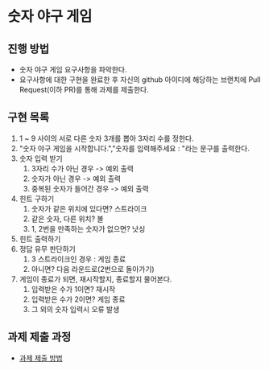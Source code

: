 # 숫자 야구 게임
## 진행 방법
* 숫자 야구 게임 요구사항을 파악한다.
* 요구사항에 대한 구현을 완료한 후 자신의 github 아이디에 해당하는 브랜치에 Pull Request(이하 PR)를 통해 과제를 제출한다.


## 구현 목록

1. 1 ~ 9 사이의 서로 다른 숫자 3개를 뽑아 3자리 수를 정한다.
2. "숫자 야구 게임을 시작합니다.","숫자를 입력해주세요 : "라는 문구를 출력한다.
3. 숫자 입력 받기
    1. 3자리 수가 아닌 경우 -> 예외 출력
    2. 숫자가 아닌 경우 -> 예외 출력
    3. 중복된 숫자가 들어간 경우 -> 예외 출력
4. 힌트 구하기
    1. 숫자가 같은 위치에 있다면? 스트라이크
    2. 같은 숫자, 다른 위치? 볼
    3. 1, 2번을 만족하는 숫자가 없으면? 낫싱
5. 힌트 출력하기
6. 정답 유무 판단하기
    1. 3 스트라이크인 경우 : 게임 종료
    2. 아니면? 다음 라운드로(2번으로 돌아가기)
7. 게임이 종료가 되면, 재시작할지, 종료할지 물어본다.
    1. 입력받은 수가 1이면? 재시작
    2. 입력받은 수가 2이면? 게임 종료
    3. 그 외의 숫자 입력시 오류 발생


## 과제 제출 과정
* [과제 제출 방법](https://github.com/next-step/nextstep-docs/tree/master/precourse)
